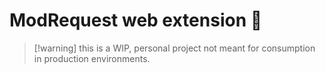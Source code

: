 
# ModRequest web extension 💎

> [!warning] this is a WIP, personal project not meant for consumption in production environments.